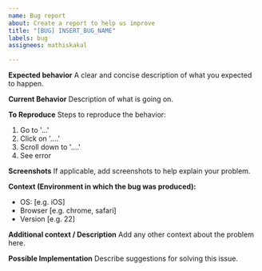 ```yaml
---
name: Bug report
about: Create a report to help us improve
title: "[BUG] INSERT_BUG_NAME"
labels: bug
assignees: mathiskakal

---
```


**Expected behavior**
A clear and concise description of what you expected to happen.

**Current Behavior**
Description of what is going on.

**To Reproduce**
Steps to reproduce the behavior:
1. Go to '...'
2. Click on '....'
3. Scroll down to '....'
4. See error

**Screenshots**
If applicable, add screenshots to help explain your problem.

**Context (Environment in which the bug was produced):**
 - OS: [e.g. iOS]
 - Browser [e.g. chrome, safari]
 - Version [e.g. 22]

**Additional context / Description**
Add any other context about the problem here.

**Possible Implementation**
Describe suggestions for solving this issue.
